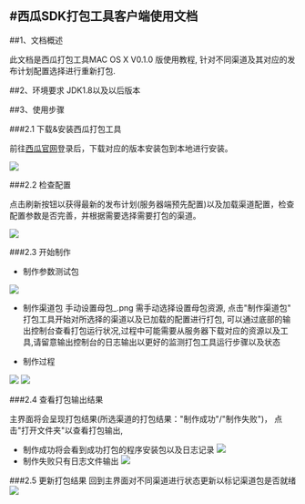 #西瓜SDK打包工具客户端使用文档
---

##1、文档概述

此文档是西瓜打包工具MAC OS X V0.1.0 版使用教程, 针对不同渠道及其对应的发布计划配置选择进行重新打包.

##2、环境要求
JDK1.8以及以后版本

##3、使用步骤

###2.1 下载&安装西瓜打包工具

前往<a href="http://console.xgsdk.com/">西瓜官网</a>登录后，下载对应的版本安装包到本地进行安装。

<img src="img/登录_.png"/>

###2.2 检查配置

点击刷新按钮以获得最新的发布计划(服务器端预先配置)以及加载渠道配置，检查配置参数是否完善，并根据需要选择需要打包的渠道。

<img src="img/选择发布计划_检查参数配置_.png"/>

###2.3 开始制作

 - 制作参数测试包
 <img src="img/制作参数测试包_.png"/>

 - 制作渠道包
 手动设置母包_.png
 需手动选择设置母包资源, 点击"制作渠道包" 打包工具开始对所选择的渠道以及已加载的配置进行打包, 可以通过底部的输出控制台查看打包运行状况,过程中可能需要从服务器下载对应的资源以及工具,请留意输出控制台的日志输出以更好的监测打包工具运行步骤以及状态

- 制作过程
<img src="img/制作过程_.png"/>
<img src="img/打包结果显示_.png"/>

###2.4 查看打包输出结果

主界面将会呈现打包结果(所选渠道的打包结果："制作成功"/"制作失败")， 点击"打开文件夹"以查看打包输出,
 - 制作成功将会看到成功打包的程序安装包以及日志记录
   <img src="img/打包成功输出_.png"/>
 - 制作失败只有日志文件输出
   <img src="img/打包失败输出日志_.png"/>

###2.5 更新打包结果
回到主界面对不同渠道进行状态更新以标记渠道包是否就绪
<img src="img/更新渠道包是否就绪_.png">
